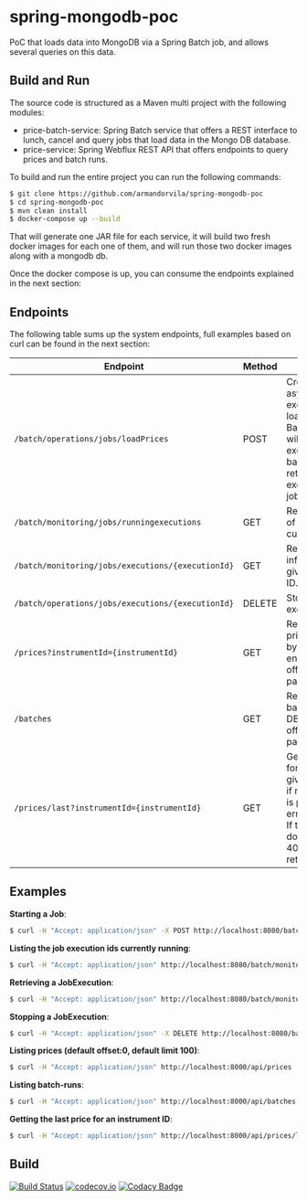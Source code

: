 # spring-mongodb-poc

PoC that loads data into MongoDB via a Spring Batch job, and allows several queries on this data.

## Build and Run

The source code is structured as a Maven multi project with the following modules:

- price-batch-service: Spring Batch service that offers a REST interface to lunch, cancel and query jobs that load data in the Mongo DB database.
- price-service: Spring Webflux REST API that offers endpoints to query prices and batch runs.

To build and run the entire project you can run the following commands:

```bash
$ git clone https://github.com/armandorvila/spring-mongodb-poc
$ cd spring-mongodb-poc
$ mvn clean install
$ docker-compose up --build
```

That will generate one JAR file for each service, it will build two fresh docker images for each one of them, and will run those two docker images along with a mongodb db.

Once the docker compose is up, you can consume the endpoints explained in the next section:

## Endpoints

The following table sums up the system endpoints, full examples based on curl can be found in the next section:

| Endpoint                                          | Method | Description                                                                                                                                                      |
| ------------------------------------------------- | ------ | ---------------------------------------------------------------------------------------------------------------------------------------------------------------- |
| `/batch/operations/jobs/loadPrices`               | POST   | Creates an asynchronous job execution for the loadPrices Spring Batch Job. Each will lunch a new execution, in background returning the execution id of the job. |
| `/batch/monitoring/jobs/runningexecutions`        | GET    | Retrieves the list of job executions currently running.                                                                                                          |
| `/batch/monitoring/jobs/executions/{executionId}` | GET    | Retrieves the information for a given execution ID.                                                                                                              |
| `/batch/operations/jobs/executions/{executionId}` | DELETE | Stops a running execution.                                                                                                                                       |
| `/prices?instrumentId={instrumentId}`             | GET    | Retrieves all the prices in the DB by instrumentId, enforcing offset/size pagination.                                                                            |
| `/batches`                                        | GET    | Retrieves all the batch runs in the DB enforcing offset/size pagination.                                                                                         |
| `/prices/last?instrumentId={instrumentId}`        | GET    | Get the last price for the givenInstrumentId, if no instrumentId is provided a 400 error is returned. If the instrumentId doesn't exist a 404 error is returned. |

## Examples

**Starting a Job**:

```bash
$ curl -H "Accept: application/json" -X POST http://localhost:8080/batch/operations/jobs/loadPrices -d "jobParameters=dataFile=sample-data-2.csv"
```

**Listing the job execution ids currently running**:

```bash
$ curl -H "Accept: application/json" http://localhost:8080/batch/monitoring/jobs/runningexecutions
```

**Retrieving a JobExecution**:

```bash
$ curl -H "Accept: application/json" http://localhost:8080/batch/monitoring/jobs/executions/{executionId}
```

**Stopping a JobExecution**:

```bash
$ curl -H "Accept: application/json" -X DELETE http://localhost:8080/batch/operations/jobs/executions/{executionId}
```

**Listing prices (default offset:0, default limit 100)**:

```bash
$ curl -H "Accept: application/json" http://localhost:8000/api/prices
```

**Listing batch-runs**:

```bash
$ curl -H "Accept: application/json" http://localhost:8000/api/batches
```

**Getting the last price for an instrument ID**:

```bash
$ curl -H "Accept: application/json" http://localhost:8000/api/prices/last?instrumentId=7f35ef04-4a7b-4934-9523-25a78def8cf1
```

## Build

[![Build Status](https://secure.travis-ci.org/armandorvila/spring-mongodb-poc.png)](http://travis-ci.org/armandorvila/spring-mongodb-poc) [![codecov.io](https://codecov.io/github/armandorvila/spring-mongodb-poc/coverage.svg)](https://codecov.io/github/armandorvila/spring-mongodb-poc) [![Codacy Badge](https://api.codacy.com/project/badge/Grade/62c434b415f444e48bbed29f83b57a1f)](https://www.codacy.com/app/armandorvila/spring-mongodb-poc?utm_source=github.com&utm_medium=referral&utm_content=armandorvila/spring-mongodb-poc&utm_campaign=Badge_Grade)

